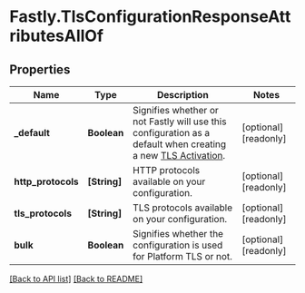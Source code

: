 # Fastly.TlsConfigurationResponseAttributesAllOf

## Properties

Name | Type | Description | Notes
------------ | ------------- | ------------- | -------------
**_default** | **Boolean** | Signifies whether or not Fastly will use this configuration as a default when creating a new [TLS Activation](https://www.fastly.com/documentation/reference/api/tls/custom-certs/activations/). | [optional] [readonly] 
**http_protocols** | **[String]** | HTTP protocols available on your configuration. | [optional] [readonly] 
**tls_protocols** | **[String]** | TLS protocols available on your configuration. | [optional] [readonly] 
**bulk** | **Boolean** | Signifies whether the configuration is used for Platform TLS or not. | [optional] [readonly] 


[[Back to API list]](../../README.md#endpoints) [[Back to README]](../../README.md)
